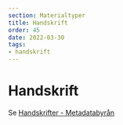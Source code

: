 ```yaml
---
section: Materialtyper
title: Handskrift
order: 45
date: 2022-03-30
tags:
- handskrift
--- 
```


# Handskrift

Se [Handskrifter - Metadatabyrån](https://metadatabyran.kb.se/beskrivning/materialtyper-arbetsfloden/handskrifter)  
